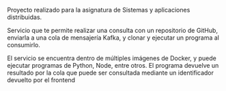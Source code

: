 Proyecto realizado para la asignatura de Sistemas y aplicaciones distribuidas.

Servicio que te permite realizar una consulta con un repositorio de GitHub, enviarla a una cola de mensajería Kafka, y clonar y ejecutar un programa al consumirlo.

El servicio se encuentra dentro de múltiples imágenes de Docker, y puede ejecutar programas de Python, Node, entre otros. El programa devuelve un resultado por la cola que puede ser consultada mediante un identificador devuelto por el frontend
